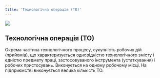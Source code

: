 ```yaml
---
title: 'Технологічна операція (ТО)'
---
```


![](https://chart.googleapis.com/chart?chs=180x180&amp;cht=qr&amp;chl=https://pp.vokov.tk/to.html#)

## **Технологічна операція** (ТО) 

Окрема частина технологічного процесу, сукупність робочих дій (прийомів), що характеризується однорідністю технологічного змісту і єдністю предмету праці, застосовуваного інструмента (устаткування) і робочих пристосувань. Виконується на одному робочому місці.
На підприємстві виконується велика кількість ТО.
